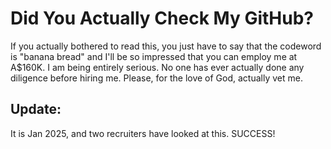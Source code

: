 # Did You Actually Check My GitHub?

If you actually bothered to read this, you just have to say that the codeword is "banana bread" and I'll be so impressed that you can employ me at A$160K. I am being entirely serious. No one has ever actually done any diligence before hiring me. Please, for the love of God, actually vet me.

## Update:

It is Jan 2025, and two recruiters have looked at this. SUCCESS!
